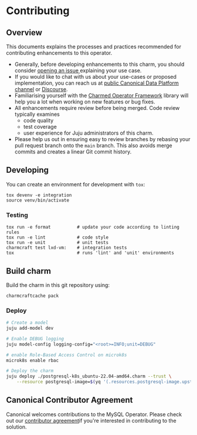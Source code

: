 # Contributing

## Overview

This documents explains the processes and practices recommended for contributing enhancements to
this operator.

- Generally, before developing enhancements to this charm, you should consider [opening an issue
  ](https://github.com/canonical/postgresql-k8s-operator/issues) explaining your use case.
- If you would like to chat with us about your use-cases or proposed implementation, you can reach
  us at [public Canonical Data Platform channel](https://chat.charmhub.io/charmhub/channels/data-platform)
  or [Discourse](https://discourse.charmhub.io/).
- Familiarising yourself with the [Charmed Operator Framework](https://juju.is/docs/sdk) library
  will help you a lot when working on new features or bug fixes.
- All enhancements require review before being merged. Code review typically examines
  - code quality
  - test coverage
  - user experience for Juju administrators of this charm.
- Please help us out in ensuring easy to review branches by rebasing your pull request branch onto
  the `main` branch. This also avoids merge commits and creates a linear Git commit history.

## Developing

You can create an environment for development with `tox`:

```shell
tox devenv -e integration
source venv/bin/activate
```

### Testing

```shell
tox run -e format          # update your code according to linting rules
tox run -e lint            # code style
tox run -e unit            # unit tests
charmcraft test lxd-vm:    # integration tests
tox                        # runs 'lint' and 'unit' environments
```

## Build charm

Build the charm in this git repository using:

```shell
charmcraftcache pack
```

### Deploy

```bash
# Create a model
juju add-model dev

# Enable DEBUG logging
juju model-config logging-config="<root>=INFO;unit=DEBUG"

# enable Role-Based Access Control on microk8s
microk8s enable rbac

# Deploy the charm
juju deploy ./postgresql-k8s_ubuntu-22.04-amd64.charm --trust \
    --resource postgresql-image=$(yq '(.resources.postgresql-image.upstream-source)' metadata.yaml)
```

## Canonical Contributor Agreement

Canonical welcomes contributions to the MySQL Operator. Please check out our
[contributor agreement](https://ubuntu.com/legal/contributors)if you're
interested in contributing to the solution.
